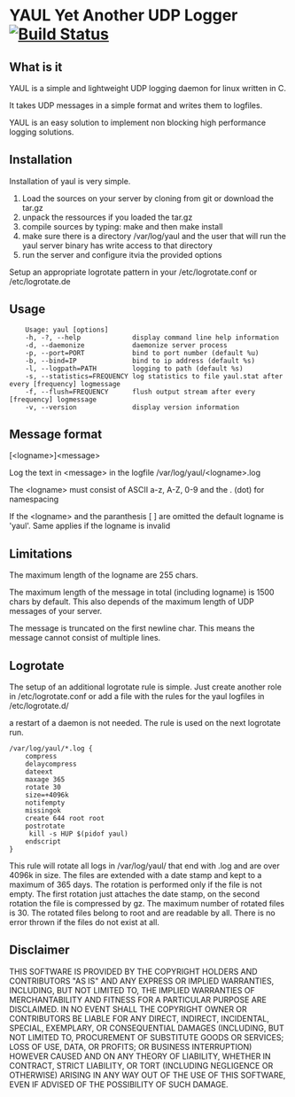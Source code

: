 # YAUL Yet Another UDP Logger [![Build Status](https://secure.travis-ci.org/behringer24/yaul.png?branch=development)](https://travis-ci.org/behringer24/yaul)

## What is it
YAUL is a simple and lightweight UDP logging daemon for linux written in C.

It takes UDP messages in a simple format and writes them to logfiles.

YAUL is an easy solution to implement non blocking high performance logging
solutions.

## Installation
Installation of yaul is very simple.

1. Load the sources on your server by cloning from git or download the tar.gz
2. unpack the ressources if you loaded the tar.gz
3. compile sources by typing: make and then make install
4. make sure there is a directory /var/log/yaul and the user that will run the yaul server binary has write access to that directory
5. run the server and configure itvia the provided options 

Setup an appropriate logrotate pattern in your /etc/logrotate.conf or /etc/logrotate.de

## Usage
```
    Usage: yaul [options]
    -h, -?, --help             display command line help information
    -d, --daemonize            daemonize server process
    -p, --port=PORT            bind to port number (default %u)
    -b, --bind=IP              bind to ip address (default %s)
    -l, --logpath=PATH         logging to path (default %s)
    -s, --statistics=FREQUENCY log statistics to file yaul.stat after every [frequency] logmessage
    -f, --flush=FREQUENCY      flush output stream after every [frequency] logmessage
    -v, --version              display version information
```

## Message format
\[\<logname\>\]\<message\>

Log the text in \<message\> in the logfile /var/log/yaul/\<logname\>.log

The \<logname\> must consist of ASCII a-z, A-Z, 0-9 and the . (dot) for namespacing

If the \<logname\> and the paranthesis [ ] are omitted the default logname is 'yaul'. Same applies if the logname is invalid

## Limitations
The maximum length of the logname are 255 chars.

The maximum length of the message in total (including logname) is 1500 chars by default. This also depends of the maximum length of UDP messages of your server.

The message is truncated on the first newline char. This means the message cannot consist of multiple lines.

## Logrotate
The setup of an additional logrotate rule is simple. Just create another role in /etc/logrotate.conf or add a file with the rules for the yaul logfiles in /etc/logrotate.d/

a restart of a daemon is not needed. The rule is used on the next logrotate run.

```
/var/log/yaul/*.log {
    compress
    delaycompress
    dateext
    maxage 365
    rotate 30
    size=+4096k
    notifempty
    missingok
    create 644 root root
    postrotate
     kill -s HUP $(pidof yaul)
    endscript
}
````

This rule will rotate all logs in /var/log/yaul/ that end with .log and are over 4096k in size. The files are extended with a date stamp and kept to a maximum of 365 days. The rotation is performed only if the file is not empty. The first rotation just attaches the date stamp, on the second rotation the file is compressed by gz. The maximum number of rotated files is 30. The rotated files belong to root and are readable by all. There is no error thrown if the files do not exist at all.

## Disclaimer
THIS SOFTWARE IS PROVIDED BY THE COPYRIGHT HOLDERS AND CONTRIBUTORS "AS IS" 
AND ANY EXPRESS OR IMPLIED WARRANTIES, INCLUDING, BUT NOT LIMITED TO, THE
IMPLIED WARRANTIES OF MERCHANTABILITY AND FITNESS FOR A PARTICULAR PURPOSE
ARE DISCLAIMED. IN NO EVENT SHALL THE COPYRIGHT OWNER OR CONTRIBUTORS BE
LIABLE FOR ANY DIRECT, INDIRECT, INCIDENTAL, SPECIAL, EXEMPLARY, OR
CONSEQUENTIAL DAMAGES (INCLUDING, BUT NOT LIMITED TO, PROCUREMENT OF
SUBSTITUTE GOODS OR SERVICES; LOSS OF USE, DATA, OR PROFITS; OR BUSINESS
INTERRUPTION) HOWEVER CAUSED AND ON ANY THEORY OF LIABILITY, WHETHER IN
CONTRACT, STRICT LIABILITY, OR TORT (INCLUDING NEGLIGENCE OR OTHERWISE)
ARISING IN ANY WAY OUT OF THE USE OF THIS SOFTWARE, EVEN IF ADVISED OF THE
POSSIBILITY OF SUCH DAMAGE.

